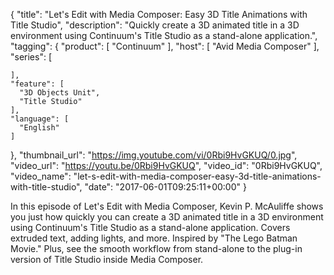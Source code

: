 {
  "title": "Let's Edit with Media Composer: Easy 3D Title Animations with Title Studio",
  "description": "Quickly create a 3D animated title in a 3D environment using Continuum's Title Studio as a stand-alone application.",
  "tagging": {
    "product": [
      "Continuum"
    ],
    "host": [
      "Avid Media Composer"
    ],
    "series": [

    ],
    "feature": [
      "3D Objects Unit",
      "Title Studio"
    ],
    "language": [
      "English"
    ]
  },
  "thumbnail_url": "https://img.youtube.com/vi/0Rbi9HvGKUQ/0.jpg",
  "video_url": "https://youtu.be/0Rbi9HvGKUQ",
  "video_id": "0Rbi9HvGKUQ",
  "video_name": "let-s-edit-with-media-composer-easy-3d-title-animations-with-title-studio",
  "date": "2017-06-01T09:25:11+00:00"
}

In this episode of Let's Edit with Media Composer, Kevin P. McAuliffe shows you just how quickly you can create a 3D animated title in a 3D environment using Continuum's Title Studio as a stand-alone application. Covers extruded text, adding lights, and more. Inspired by "The Lego Batman Movie." Plus, see the smooth workflow from stand-alone to the plug-in version of Title Studio inside Media Composer.

